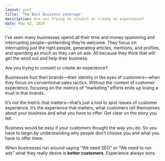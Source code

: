 ```yaml
---
layout: post
title: 'The Best Business Leverage'
description: Are you trying to convert or create an experience?
date: May 02, 2020
---
```


I’ve seen many businesses spend all their time and money spamming and interrupting people—pretending they’re welcome. They focus on interrupting just the right people, generating articles, mentions, and profiles, and spending as much as they can on ads. All because they think that will get the word out and help their business. 

Are you trying to convert or create an experience?

Businesses hurt their brands—their identity in the eyes of customers—when they focus on conventional sales tactics. Without the context of customer experience, focusing on the metrics of “marketing” efforts ends up losing a trust in that brands.

It’s not the metric that matters—that’s just a tool to spot issues of customer experience. It’s the experience that matters, what customers tell themselves about your business and what you have to offer. Get clear on the story you tell. 

Business would be easy if your customers thought the way you do. So you have to begin by understanding why people don’t choose you and what you have to offer them.

When businesses run around saying “We need SEO” or “We need to run ads” what they really desire is **better customers**. Experience always wins.